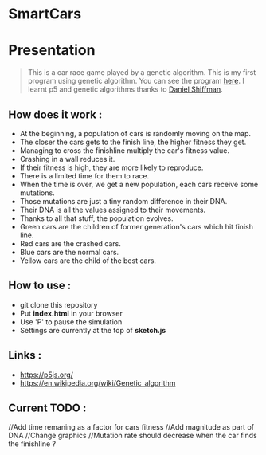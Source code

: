 # SmartCars

# Presentation

>This is a car race game played by a genetic algorithm. This is my first program using genetic algorithm. You can see the program [here](https://hanzopgp.github.io/SmartCars/index.html). I learnt p5 and genetic algorithms thanks to [Daniel Shiffman](https://shiffman.net/).

## How does it work :

- At the beginning, a population of cars is randomly moving on the map. 
- The closer the cars gets to the finish line, the higher fitness they get. 
- Managing to cross the finishline multiply the car's fitness value.
- Crashing in a wall reduces it.
- If their fitness is high, they are more likely to reproduce.
- There is a limited time for them to race.
- When the time is over, we get a new population, each cars receive some mutations.
- Those mutations are just a tiny random difference in their DNA.
- Their DNA is all the values assigned to their movements.
- Thanks to all that stuff, the population evolves.
- Green cars are the children of former generation's cars which hit finish line.
- Red cars are the crashed cars.
- Blue cars are the normal cars.
- Yellow cars are the child of the best cars.

## How to use :

- git clone this repository
- Put **index.html** in your browser
- Use 'P' to pause the simulation
- Settings are currently at the top of **sketch.js**

## Links :

- https://p5js.org/
- https://en.wikipedia.org/wiki/Genetic_algorithm

## Current TODO :

//Add time remaning as a factor for cars fitness
//Add magnitude as part of DNA
//Change graphics
//Mutation rate should decrease when the car finds the finishline ?


